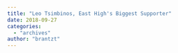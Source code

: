```yaml
---
title: "Leo Tsimbinos, East High's Biggest Supporter"
date: 2018-09-27
categories: 
  - "archives"
author: "brantzt"
---
```



